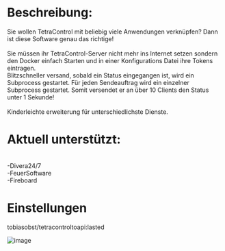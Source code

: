 <h1>Beschreibung:</h1>
Sie wollen TetraControl mit beliebig viele Anwendungen verknüpfen? Dann ist diese Software genau das richtige! <br>
<br>
Sie müssen ihr TetraControl-Server nicht mehr ins Internet setzen sondern den Docker einfach Starten und in einer Konfigurations Datei ihre Tokens eintragen.<br>
Blitzschneller versand, sobald ein Status eingegangen ist, wird ein Subprocess gestartet. Für jeden Sendeauftrag wird ein einzelner Subprocess gestartet. Somit versendet er an über 10 Clients den Status unter 1 Sekunde!<br>
<br>
Kinderleichte erweiterung für unterschiedlichste Dienste.<br>
<h1>Aktuell unterstützt:</h1><br>
-Divera24/7<br>
-FeuerSoftware<br>
-Fireboard<br>

<h1>Einstellungen</h1>


tobiasobst/tetracontroltoapi:lasted

![image](https://user-images.githubusercontent.com/52480593/142719982-264f3ae3-0af9-405c-ae30-64e91dffbae4.png)

